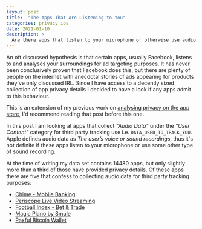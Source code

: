 ```yaml
---
layout: post
title:  "The Apps That Are Listening to You"
categories: privacy ios
date: 2021-01-10
description: >
  Are there apps that listen to your microphone or otherwise use audio data for third party tracking? If so which are they?
---
```


An oft discussed hypothesis is that certain apps, usually Facebook, listens to and analyses your surroundings for ad targeting purposes. It has never been conclusively proven that Facebook does this, but there are plenty of people on the internet with anecdotal stories of ads appearing for products they've only discussed IRL. Since I have access to a decently sized collection of app privacy details I decided to have a look if any apps admit to this behaviour.

This is an extension of my previous work on [analysing privacy on the app store](https://hugotunius.se/2021/01/03/an-analysis-of-privacy-on-the-app-store.html), I'd recommend reading that post before this one.

In this post I am looking at apps that collect *"Audio Data"* under the *"User Content"* category for third party tracking use i.e. `DATA_USED_TO_TRACK_YOU`. Apple defines audio data as *The user’s voice or sound recordings*, thus it's not definite if these apps listen to your microphone or use some other type of sound recording.

At the time of writing my data set contains 14480 apps, but only slightly more than a third of those have provided privacy details. Of these apps there are five that confess to collecting audio data for third party tracking purposes:

+ [Chime - Mobile Banking](https://apps.apple.com/us/app/chime-mobile-banking/id836215269)
+ [Periscope Live Video Streaming](https://apps.apple.com/gb/app/periscope-live-video-streaming/id972909677)
+ [Football Index - Bet & Trade](https://apps.apple.com/gb/app/football-index-bet-trade/id1068187100)
+ [Magic Piano by Smule](https://apps.apple.com/us/app/magic-piano-by-smule/id421254504)
+ [Paxful Bitcoin Wallet](https://apps.apple.com/us/app/paxful-bitcoin-wallet/id1443813253)

